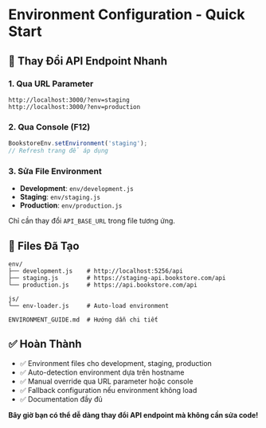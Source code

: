 # Environment Configuration - Quick Start

## 🚀 Thay Đổi API Endpoint Nhanh

### 1. Qua URL Parameter
```
http://localhost:3000/?env=staging
http://localhost:3000/?env=production
```

### 2. Qua Console (F12)
```javascript
BookstoreEnv.setEnvironment('staging');
// Refresh trang để áp dụng
```

### 3. Sửa File Environment
- **Development**: `env/development.js`
- **Staging**: `env/staging.js`  
- **Production**: `env/production.js`

Chỉ cần thay đổi `API_BASE_URL` trong file tương ứng.

## 📁 Files Đã Tạo

```
env/
├── development.js    # http://localhost:5256/api
├── staging.js        # https://staging-api.bookstore.com/api
└── production.js     # https://api.bookstore.com/api

js/
└── env-loader.js     # Auto-load environment

ENVIRONMENT_GUIDE.md  # Hướng dẫn chi tiết
```

## ✅ Hoàn Thành

- ✅ Environment files cho development, staging, production
- ✅ Auto-detection environment dựa trên hostname
- ✅ Manual override qua URL parameter hoặc console
- ✅ Fallback configuration nếu environment không load
- ✅ Documentation đầy đủ

**Bây giờ bạn có thể dễ dàng thay đổi API endpoint mà không cần sửa code!**
